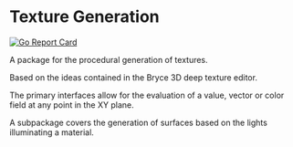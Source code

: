 # Texture Generation
[![Go Report Card](https://goreportcard.com/badge/github.com/jphsd/texture)](https://goreportcard.com/report/github.com/jphsd/texture)

A package for the procedural generation of textures.

Based on the ideas contained in the Bryce 3D deep texture editor.

The primary interfaces allow for the evaluation of a value, vector or color field at any point in the XY plane.

A subpackage covers the generation of surfaces based on the lights illuminating a material.
